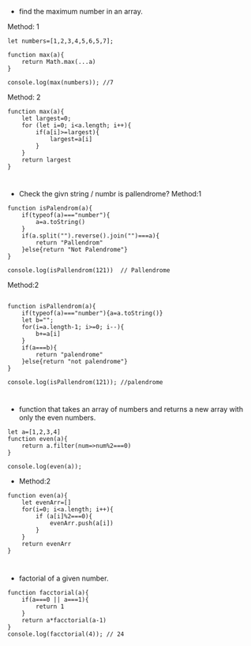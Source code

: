 * find the maximum number in an array.

Method: 1 
```
let numbers=[1,2,3,4,5,6,5,7];

function max(a){
    return Math.max(...a)
}

console.log(max(numbers)); //7

```
Method: 2
```
function max(a){
    let largest=0;
    for (let i=0; i<a.length; i++){
        if(a[i]>=largest){
            largest=a[i]
        }
    } 
    return largest
}
```

#
* Check the givn string / numbr is pallendrome?
Method:1
```
function isPalendrom(a){
    if(typeof(a)==="number"){
        a=a.toString()
    }
    if(a.split("").reverse().join("")===a){
        return "Pallendrom"
    }else{return "Not Palendrome"}
}

console.log(isPallendrom(121))  // Pallendrome
```
Method:2
```

function isPallendrom(a){
    if(typeof(a)==="number"){a=a.toString()}
    let b="";
    for(i=a.length-1; i>=0; i--){
        b+=a[i]
    }
    if(a===b){
        return "palendrome"
    }else{return "not palendrome"}
}

console.log(isPallendrom(121)); //palendrome
```
#
* function that takes an array of numbers and returns a new array with only the even numbers. 


```
let a=[1,2,3,4]
function even(a){
    return a.filter(num=>num%2===0)
}

console.log(even(a));
```
* Method:2
```
function even(a){
    let evenArr=[]
    for(i=0; i<a.length; i++){
        if (a[i]%2===0){
            evenArr.push(a[i])
        }
    }
    return evenArr
}
```

#
*  factorial of a given number. 
```
function facctorial(a){
    if(a===0 || a===1){
        return 1
    }
    return a*facctorial(a-1)
}
console.log(facctorial(4)); // 24
```